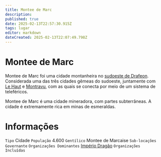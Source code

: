 ```yaml
---
title: Montee de Marc
description: 
published: true
date: 2025-02-13T22:57:30.915Z
tags: lugar
editor: markdown
dateCreated: 2025-02-13T22:07:49.798Z
---
```


# Montee de Marc
Montee de Marc foi uma cidade montanheira no [sudoeste de Drafeon](/lugares/plano-material/drafeon/sudoeste-de-drafeon). Considerada uma das três cidades gêmeas do sudoeste, juntamente com [Le Haut](/lugares/plano-material/drafeon/sudoeste-de-drafeon/le-haut) e [Montravu](/lugares/plano-material/drafeon/sudoeste-de-drafeon/montravu), com as quais se conecta por meio de um sistema de teleféricos. 

Montee de Marc é uma cidade mineradora, com partes subterrâneas. A cidade é extremamente rica em minas de esmeraldas.

# Informações
`Tipo` Cidade
`População` 4.600
`Gentílico` Montee de Marcaise 
`Sub-locações` 
`Governante` []()
`Organizações Dominantes` [Império Dragão](/faccoes/nacoes/imperio-dragao#imperio-dragao)
`Organizações Incluídas`